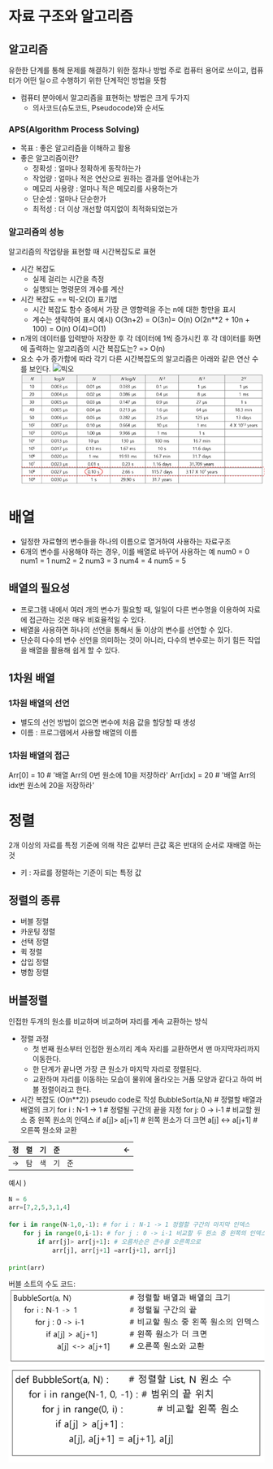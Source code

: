 # 자료 구조와 알고리즘

## 알고리즘
유한한 단계를 통해 문제를 해결하기 위한 절차나 방법
주로 컴퓨터 용어로 쓰이고, 컴퓨터가 어떤 일ㅇ르 수행하기 위한 단계적인 방법을 뜻함

- 컴퓨터 분야에서 알고리즘을 표현하는 방법은 크게 두가지
    * 의사코드(슈도코드, Pseudocode)와 순서도

### APS(Algorithm Process Solving)
* 목표 : 좋은 알고리즘을 이해하고 활용
* 좋은 알고리즘이란?
    * 정확성 : 얼마나 정확하게 동작하는가
    * 작업량 : 얼마나 적은 연산으로 원하는 결과를 얻어내는가
    * 메모리 사용량 : 얼마나 적은 메모리를 사용하는가
    * 단순성 : 얼마나 단순한가
    * 최적성 : 더 이상 개선할 여지없이 최적화되었는가

### 알고리즘의 성능
알고리즘의 작업량을 표현할 때 시간복잡도로 표현
* 시간 복잡도
    * 실제 걸리는 시간을 측정
    * 실행되는 명령문의 개수를 계산
* 시간 복잡도 == 빅-오(O) 표기법
    * 시간 복잡도 함수 중에서 가장 큰 영향력을 주는 n에 대한 항만을 표시
    * 계수는 생략하여 표시
    예시) 
    O(3n+2) = O(3n)= O(n)
    O(2n**2 + 10n + 100) = O(n)
    O(4)=O(1)
* n개의 데이터를 입력받아 저장한 후 각 데이터에 1씩 증가시킨 후 각 데이터를 화면에 출력하는 알고리즘의 시간 복잡도는?
=> O(n)
* 요소 수가 증가함에 따라 각기 다른 시간복잡도의 알고리즘은 아래와 같은 연산 수를 보인다.
![빅오](%EB%B9%85O.PNG)
![실행시간](<시간복잡도 별 실제 실행시간 비교.PNG>)
# 배열
* 일정한 자료형의 변수들을 하나의 이름으로 열거하여 사용하는 자료구조
* 6개의 변수를 사용해야 하는 경우, 이를 배열로 바꾸어 사용하는 예
num0 = 0
num1 = 1
num2 = 2
num3 = 3
num4 = 4
num5 = 5

## 배열의 필요성
* 프로그램 내에서 여러 개의 변수가 필요할 때, 일일이 다른 변수명을 이용하여 자료에 접근하는 것은 매우 비효율적일 수 있다.
* 배열을 사용하면 하나의 선언을 통해서 둘 이상의 변수를 선언할 수 있다.
* 단순히 다수의 변수 선언을 의미하는 것이 아니라, 다수의 변수로는 하기 힘든 작업을 배열을 활용해 쉽게 할 수 있다.

## 1차원 배열
### 1차원 배열의 선언
* 별도의 선언 방법이 없으면 변수에 처음 값을 할당할 때 생성
* 이름 : 프로그램에서 사용할 배열의 이름

### 1차원 배열의 접근
Arr[0] = 10 # '배열 Arr의 0번 원소에 10을 저장하라'
Arr[idx] = 20 # '배열 Arr의 idx번 원소에 20을 저장하라'


# 정렬
2개 이상의 자료를 특정 기준에 의해 작은 값부터 큰값 혹은 반대의 순서로 재배열 하는것
* 키 : 자료를 정렬하는 기준이 되는 특정 값
## 정렬의 종류
* 버블 정렬
* 카운팅 정렬
* 선택 정렬
* 퀵 정렬
* 삽입 정렬
* 병합 정렬

## 버블정렬
인접한 두개의 원소를 비교하며 비교하며 자리를 계속 교환하는 방식
* 정렬 과정
    * 첫 번째 원소부터 인접한 원소끼리 계속 자리를 교환하면서 맨 마지막자리까지 이동한다.
    * 한 단계가 끝나면 가장 큰 원소가 마지막 자리로 정렬된다.
    * 교환하며 자리를 이동하는 모습이 물위에 올라오는 거품 모양과 같다고 하여 버블 정렬이라고 한다.
* 시간 복잡도 (O(n**2)) 
pseudo code로 작성
BubbleSort(a,N)                 # 정렬할 배열과 배열의 크기
    for i : N-1 -> 1            # 정렬될 구간의 끝을 지정
        for j: 0 -> i-1         # 비교할 원소 중 왼쪽 원소의 인덱스
            if a[j]> a[j+1]     # 왼쪽 원소가 더 크면
                a[j] <-> a[j+1] # 오른쪽 원소와 교환

|정|렬|기|준||||||||<-|
|---|---|---|---|---|---|---|---|---|---|---|---|
|->|탐|색|기|준||||||||

예시 )
```py
N = 6
arr=[7,2,5,3,1,4]

for i in range(N-1,0,-1): # for i : N-1 -> 1 정렬할 구간의 마지막 인덱스
    for j in range(0,i-1): # for j : 0 -> i-1 비교할 두 원소 중 왼쪽의 인덱스
        if arr[j]> arr[j+1]: # 오름차순은 큰수를 오른쪽으로
            arr[j], arr[j+1] =arr[j+1], arr[j]

print(arr)
```

버블 소트의 수도 코드:
![버블정렬 수도](<버블 정렬 수도0.PNG>)
![버블정렬](<버블 정렬 수도.PNG>)